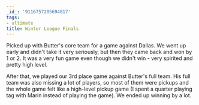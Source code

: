 ```yaml
---
_id_: '9116757205694817'
tags:
- ultimate
title: Winter League Finals
---
```


Picked up with Butter's core team for a game against Dallas. We went up early and didn't take it very seriously, but then they came back and won by 1 or 2. It was a very fun game even though we didn't win - very spirited and pretty high level. 

After that, we played our 3rd place game against Butter's full team. His full team was also missing a lot of players, so most of them were pickups and the whole game felt like a high-level pickup game (I spent a quarter playing tag with Marin instead of playing the game). We ended up winning by a lot.
